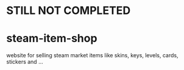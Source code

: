 # STILL NOT COMPLETED

# steam-item-shop
website for selling steam market items like skins, keys, levels, cards, stickers and ...
